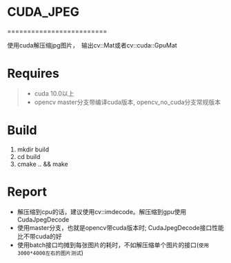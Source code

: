 <!--
 * @Author: your name
 * @Date: 2020-10-21 06:17:14
 * @LastEditTime: 2020-10-22 10:13:41
 * @LastEditors: Please set LastEditors
 * @Description: In User Settings Edit
 * @FilePath: /tensorrt/CudaJpeg/README.md
-->
# CUDA_JPEG
=========================

使用cuda解压缩jpg图片，　输出cv::Mat或者cv::cuda::GpuMat

# Requires
>+ cuda 10.0以上
>+ opencv master分支带编译cuda版本, opencv_no_cuda分支常规版本

# Build
1. mkdir build
2. cd build
3. cmake .. && make

# Report
* 解压缩到cpu的话，建议使用cv::imdecode。解压缩到gpu使用CudaJpegDecode
* 使用master分支，也就是opencv带cuda版本时; CudaJpegDecode接口性能比不带cuda的好
* 使用batch接口均摊到每张图片的耗时，不如解压缩单个图片的接口(`使用3000*4000左右的图片测试`)